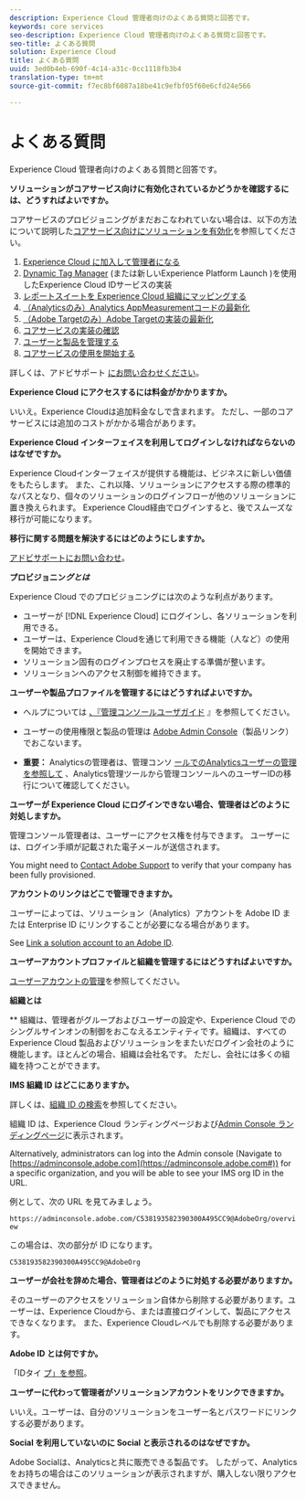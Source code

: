 ```yaml
---
description: Experience Cloud 管理者向けのよくある質問と回答です。
keywords: core services
seo-description: Experience Cloud 管理者向けのよくある質問と回答です。
seo-title: よくある質問
solution: Experience Cloud
title: よくある質問
uuid: 3ed0b4eb-690f-4c14-a31c-0cc1118fb3b4
translation-type: tm+mt
source-git-commit: f7ec8bf6087a18be41c9efbf05f60e6cfd24e566

---
```



# よくある質問

Experience Cloud 管理者向けのよくある質問と回答です。

**ソリューションがコアサービス向けに有効化されているかどうかを確認するには、どうすればよいですか。**

コアサービスのプロビジョニングがまだおこなわれていない場合は、以下の方法について説明した[コアサービス向けにソリューションを有効化](../core-services/core-services.md#concept_07ED1D5C64234E77976E6D572E78FB9C)を参照してください。

1. [Experience Cloud に加入して管理者になる](../core-services/core-services.md#section_2423F0BD3DF642658103310EE5EA6154)
1. [Dynamic Tag Manager](../core-services/core-services.md#section_3C9F6DF37C654D939625BB4D485E4354) (または新しいExperience Platform Launch [](https://docs.adobe.com/content/help/en/launch/using/intro/get-started/quick-start.html))を使用したExperience Cloud IDサービスの実装
1. [レポートスイートを Experience Cloud 組織にマッピングする](../core-services/core-services.md#concept_apg_zq2_rw)
1. [（Analyticsのみ）Analytics AppMeasurementコードの最新化](../core-services/core-services.md#section_1798D9D0F05C47E29816AC4EEB9A0913)
1. [（Adobe Targetのみ）Adobe Targetの実装の最新化](../core-services/core-services.md#section_C2F4493C7A36406DAE2266B429A4BD24)
1. [コアサービスの実装の確認](../core-services/core-services.md#section_E641782A0F4F44AF8C9C91216BE330D5)
1. [ユーザーと製品を管理する](../core-services/core-services.md#section_B6E95F4E0E12483CB9DA99CBC0C5A4AF)
1. [コアサービスの使用を開始する](../core-services/core-services.md#section_960C06093623462E8EA247B3E97274A1)

詳しくは、アドビサポート [にお問い合わせください](https://helpx.adobe.com/marketing-cloud/contact-support.html)。

**Experience Cloud にアクセスするには料金がかかりますか。**

いいえ。Experience Cloudは追加料金なしで含まれます。 ただし、一部のコアサービスには追加のコストがかかる場合があります。

**Experience Cloud インターフェイスを利用してログインしなければならないのはなぜですか。**

Experience Cloudインターフェイスが提供する機能は、ビジネスに新しい価値をもたらします。 また、これ以降、ソリューションにアクセスする際の標準的なパスとなり、個々のソリューションのログインフローが他のソリューションに置き換えられます。 Experience Cloud経由でログインすると、後でスムーズな移行が可能になります。

**移行に関する問題を解決するにはどのようにしますか。**

[アドビサポートにお問い合わせ](https://helpx.adobe.com/marketing-cloud/contact-support.html)。

**プロビジョニン&#x200B;_グとは_**

Experience Cloud でのプロビジョニングには次のような利点があります。

* ユーザーが [!DNL Experience Cloud] にログインし、各ソリューションを利用できる。
* ユーザーは、Experience Cloudを通じて利用できる機能（人など）の使用を開始できます。
* ソリューション固有のログインプロセスを廃止する準備が整います。
* ソリューションへのアクセス制御を維持できます。

**ユーザーや製品プロファイルを管理するにはどうすればよいですか。**

* ヘルプについては [、『管理コンソールユーザガイド](https://helpx.adobe.com/enterprise/administering/user-guide.html) 』を参照してください。

* ユーザーの使用権限と製品の管理は [Adobe Admin Console](https://adminconsole.adobe.com/enterprise)（製品リンク）でおこないます。

* **重要：** Analyticsの管理者は、管理コンソ [ールでのAnalyticsユーザーの管理を参照して](https://docs.adobe.com/content/help/en/analytics/admin/user-product-management/user-management/migrate-users/c-migration-tool.html) 、Analytics管理ツールから管理コンソールへのユーザーIDの移行について確認してください。

**ユーザーが Experience Cloud にログインできない場合、管理者はどのように対処しますか。**

管理コンソール管理者は、ユーザーにアクセス権を付与できます。 ユーザーには、ログイン手順が記載された電子メールが送信されます。

You might need to [Contact Adobe Support](https://helpx.adobe.com/marketing-cloud/contact-support.html) to verify that your company has been fully provisioned.

**アカウントのリンクはどこで管理できますか。**

ユーザーによっては、ソリューション（Analytics）アカウントを Adobe ID または Enterprise ID にリンクすることが必要になる場合があります。

See [Link a solution account to an Adobe ID](../admin-getting-started/organizations.md#task_FD389E78640848919E247AC5E95B8369).

**ユーザーアカウントプロファイルと組織を管理するにはどうすればよいですか。**

[ユーザーアカウントの管理](../admin-getting-started/organizations.md#topic_C31CB834F109465A82ED57FF0563B3F1)を参照してください。

**組織とは**

** 組織は、管理者がグループおよびユーザーの設定や、Experience Cloud でのシングルサインオンの制御をおこなえるエンティティです。組織は、すべての Experience Cloud 製品およびソリューションをまたいだログイン会社のように機能します。ほとんどの場合、組織は会社名です。 ただし、会社には多くの組織を持つことができます。

**IMS 組織 ID はどこにありますか。**

詳しくは、[組織 ID の検索](organizations.md)を参照してください。

組織 ID は、Experience Cloud ランディングページおよび[Admin Console ランディングページ](https://adminconsole.adobe.com)に表示されます。

Alternatively, administrators can log into the Admin console (Navigate to [https://adminconsole.adobe.com](https://adminconsole.adobe.com#)) for a specific organization, and you will be able to see your IMS org ID in the URL.

例として、次の URL を見てみましょう。

`https://adminconsole.adobe.com/C538193582390300A495CC9@AdobeOrg/overview`

この場合は、次の部分が ID になります。

`C538193582390300A495CC9@AdobeOrg`

**ユーザーが会社を辞めた場合、管理者はどのように対処する必要がありますか。**

そのユーザーのアクセスをソリューション自体から削除する必要があります。ユーザーは、Experience Cloudから、または直接ログインして、製品にアクセスできなくなります。 また、Experience Cloudレベルでも削除する必要があります。

**Adobe ID とは何ですか。**

「IDタイ [プ」を参照](https://helpx.adobe.com/enterprise/help/identity.html)。

**ユーザーに代わって管理者がソリューションアカウントをリンクできますか。**

いいえ。ユーザーは、自分のソリューションをユーザー名とパスワードにリンクする必要があります。

**Social を利用していないのに Social と表示されるのはなぜですか。**

Adobe Socialは、Analyticsと共に販売できる製品です。 したがって、Analyticsをお持ちの場合はこのソリューションが表示されますが、購入しない限りアクセスできません。